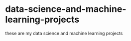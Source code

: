 # data-science-and-machine-learning-projects
these are my data science and machine learning projects
